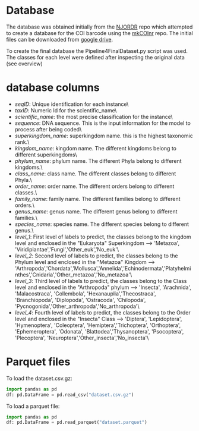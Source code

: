 # Database

The database was obtained initially from the [NJORDR](https://github.com/adriantich/NJORDR-MJOLNIR3) repo which attempted to create a database for the COI barcode using the [mkCOInr](https://github.com/meglecz/mkCOInr) repo.
The initial files can be downloaded from [google drive](https://drive.google.com/drive/folders/1NbJ90I6jyYmkxZyJvI70vmsjzPalVbEL?usp=drive_link).

To create the final database the Pipeline4FinalDataset.py script was used.
The classes for each level were defined after inspecting the original data (see overview)

# database columns
- *seqID*: Unique identification for each instance\
- *taxID*: Numeric Id for the scientific_name\
- *scientific_name*: the most precise classification for the instance\
- *sequence*: DNA sequence. This is the input information for the model to process after being coded\
- *superkingdom_name*: superkingdom name. this is the highest taxonomic rank.\
- *kingdom_name*: kingdom name. The different kingdoms belong to different superkingdoms\
- *phylum_name*: phylum name. The different Phyla belong to different kingdoms.\
- *class_name*: class name. The different classes belong to different Phyla.\
- *order_name*:  order name. The different orders belong to different classes.\
- *family_name*: family name. The different families belong to different orders.\
- *genus_name*: genus name. The different genus belong to different families.\
- *species_name*: species name. The different species belong to different genus.\
- *level_1*: First level of labels to predict, the classes belong to the kingdom level and enclosed in the "Eukaryota" Superkingdom --> 'Metazoa', 'Viridiplantae','Fungi','Other_euk','No_euk'\
- *level_2*: Second level of labels to predict, the classes belong to the Phylum level and enclosed in the "Metazoa" Kingdom --> 'Arthropoda','Chordata','Mollusca','Annelida','Echinodermata','Platyhelminthes','Cnidaria','Other_metazoa','No_metazoa'\
- *level_3*: Third level of labels to predict, the classes belong to the Class level and enclosed in the "Arthropoda" phylum --> 'Insecta', 'Arachnida', 'Malacostraca', 'Collembola', 'Hexanauplia','Thecostraca', 'Branchiopoda', 'Diplopoda', 'Ostracoda', 'Chilopoda', 'Pycnogonida','Other_arthropoda','No_arthropoda'\
- *level_4*: Fourth level of labels to predict, the classes belong to the Order level and enclosed in the "Insecta" Class --> 'Diptera', 'Lepidoptera', 'Hymenoptera', 'Coleoptera', 'Hemiptera','Trichoptera', 'Orthoptera', 'Ephemeroptera', 'Odonata', 'Blattodea','Thysanoptera', 'Psocoptera', 'Plecoptera', 'Neuroptera','Other_insecta','No_insecta'\

# Parquet files

To load the dataset.csv.gz:

```python
import pandas as pd
df: pd.DataFrame = pd.read_csv("dataset.csv.gz")
```

To load a parquet file:

```python
import pandas as pd
df: pd.DataFrame = pd.read_parquet("dataset.parquet")
```